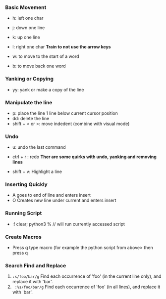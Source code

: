 ### Basic Movement
- h: left one char 
- j: down one line 
- k: up one line 
- l: right one char
 **Train to not use the arrow keys**

- w: to move to the start of a word
- b: to move back one word 
 
### Yanking or Copying
- yy: yank or make a copy of the line 

### Manipulate the line
- p: place the line 1 line below current cursor position
- dd: delete the line
- shift + < or >: move indedent (combine with visual mode)

### Undo
- u: undo the last command
- ctrl + r : redo
**Ther are some quirks with undo, yanking and removing lines**

- shift + v: Highlight a line

### Inserting Quickly
- A goes to end of line and enters insert
- O Creates new line under current and enters insert

### Running Script
- :! clear; python3 % // will run currently accessed script

### Create Macros
- Press q<key> type macro (for example the python script from above> then press q

### Search Find and Replace 
1. `` :s/foo/bar/g `` Find each occurrence of 'foo' (in the current line only), and replace it with 'bar'.
2. `` :%s/foo/bar/g`` Find each occurrence of 'foo' (in all lines), and replace it with 'bar'.
